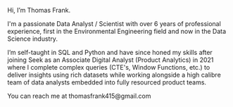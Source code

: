 <p>Hi, I’m Thomas Frank.</p>	
<p>I'm a passionate Data Analyst / Scientist with over 6 years of professional experience, first in the Environmental Engineering field and now in the Data Science industry.</p> 
<p>I’m self-taught in SQL and Python and have since honed my skills after joining Seek as an Associate Digital Analyst (Product Analytics) in 2021 where I complete complex queries (CTE's, Window Functions, etc.) to deliver insights using rich datasets while working alongside a high calibre team of data analysts embedded into fully resourced product teams.</p>
<p>You can reach me at thomasfrank415@gmail.com</p>

<!---
thomasfrank415/thomasfrank415 is a ✨ special ✨ repository because its `README.md` (this file) appears on your GitHub profile.
You can click the Preview link to take a look at your changes.
--->
